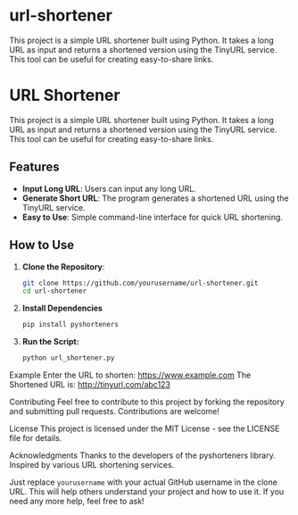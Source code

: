 # url-shortener
This project is a simple URL shortener built using Python. It takes a long URL as input and returns a shortened version using the TinyURL service. This tool can be useful for creating easy-to-share links.
# URL Shortener

This project is a simple URL shortener built using Python. It takes a long URL as input and returns a shortened version using the TinyURL service. This tool can be useful for creating easy-to-share links.

## Features
- **Input Long URL**: Users can input any long URL.
- **Generate Short URL**: The program generates a shortened URL using the TinyURL service.
- **Easy to Use**: Simple command-line interface for quick URL shortening.

## How to Use
1. **Clone the Repository**:
   ```bash
   git clone https://github.com/yourusername/url-shortener.git
   cd url-shortener
2. **Install Dependencies**
   ```bash
   pip install pyshorteners

3. **Run the Script:**
   ```bash
   python url_shortener.py

Example
Enter the URL to shorten: https://www.example.com
The Shortened URL is: http://tinyurl.com/abc123

Contributing
Feel free to contribute to this project by forking the repository and submitting pull requests. Contributions are welcome!

License
This project is licensed under the MIT License - see the LICENSE file for details.

Acknowledgments
Thanks to the developers of the pyshorteners library.
Inspired by various URL shortening services.

Just replace `yourusername` with your actual GitHub username in the clone URL. This will help others understand your project and how to use it. If you need any more help, feel free to ask!
